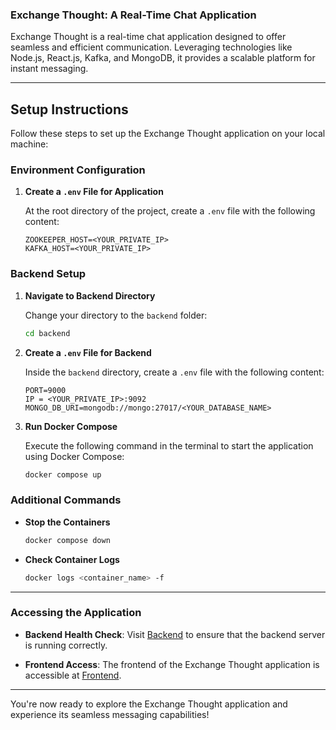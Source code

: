 
### Exchange Thought: A Real-Time Chat Application

Exchange Thought is a real-time chat application designed to offer seamless and efficient communication. Leveraging technologies like Node.js, React.js, Kafka, and MongoDB, it provides a scalable platform for instant messaging.

---

## Setup Instructions

Follow these steps to set up the Exchange Thought application on your local machine:

### Environment Configuration

1. **Create a `.env` File for Application**

    At the root directory of the project, create a `.env` file with the following content:
    ```env
    ZOOKEEPER_HOST=<YOUR_PRIVATE_IP>
    KAFKA_HOST=<YOUR_PRIVATE_IP>
    ```

### Backend Setup

1. **Navigate to Backend Directory**

    Change your directory to the `backend` folder:
    ```bash
    cd backend
    ```

2. **Create a `.env` File for Backend**

    Inside the `backend` directory, create a `.env` file with the following content:
    ```env
    PORT=9000
    IP = <YOUR_PRIVATE_IP>:9092
    MONGO_DB_URI=mongodb://mongo:27017/<YOUR_DATABASE_NAME>
    ```

3. **Run Docker Compose**

    Execute the following command in the terminal to start the application using Docker Compose:
    ```bash
    docker compose up 
    ```

### Additional Commands

- **Stop the Containers**
    ```bash
    docker compose down
    ```

- **Check Container Logs**
    ```bash
    docker logs <container_name> -f
    ```

---

### Accessing the Application

- **Backend Health Check**: Visit [Backend](http://localhost:9000/) to ensure that the backend server is running correctly.

- **Frontend Access**: The frontend of the Exchange Thought application is accessible at [Frontend](http://localhost:5173/).

---

You're now ready to explore the Exchange Thought application and experience its seamless messaging capabilities!

